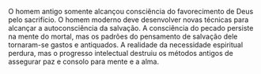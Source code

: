 ﻿O homem antigo somente alcançou consciência do favorecimento de Deus pelo sacrifício. O homem moderno deve desenvolver novas técnicas para alcançar a autoconsciência da salvação. A consciência do pecado persiste na mente do mortal, mas os padrões do pensamento de salvação dele tornaram-se gastos e antiquados. A realidade da necessidade espiritual perdura, mas o progresso intelectual destruiu os métodos antigos de assegurar paz e consolo para mente e a alma.